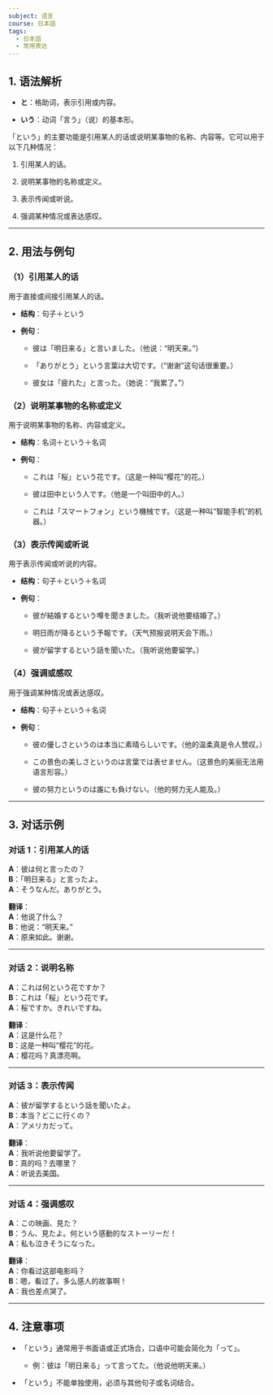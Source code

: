 ```yaml
---
subject: 语言
course: 日本語
tags:
  - 日本語
  - 常用表达
---
```

## 1. **语法解析**

- **と**：格助词，表示引用或内容。
    
- **いう**：动词「言う」（说）的基本形。
    

「という」的主要功能是引用某人的话或说明某事物的名称、内容等。它可以用于以下几种情况：

1. 引用某人的话。
    
2. 说明某事物的名称或定义。
    
3. 表示传闻或听说。
    
4. 强调某种情况或表达感叹。
    

---

## 2. **用法与例句**

### （1）**引用某人的话**

用于直接或间接引用某人的话。

- **结构**：句子＋という
    
- **例句**：
    
    - 彼は「明日来る」と言いました。（他说：“明天来。”）
        
    - 「ありがとう」という言葉は大切です。（“谢谢”这句话很重要。）
        
    - 彼女は「疲れた」と言った。（她说：“我累了。”）
        

### （2）**说明某事物的名称或定义**

用于说明某事物的名称、内容或定义。

- **结构**：名词＋という＋名词
    
- **例句**：
    
    - これは「桜」という花です。（这是一种叫“樱花”的花。）
        
    - 彼は田中という人です。（他是一个叫田中的人。）
        
    - これは「スマートフォン」という機械です。（这是一种叫“智能手机”的机器。）
        

### （3）**表示传闻或听说**

用于表示传闻或听说的内容。

- **结构**：句子＋という＋名词
    
- **例句**：
    
    - 彼が結婚するという噂を聞きました。（我听说他要结婚了。）
        
    - 明日雨が降るという予報です。（天气预报说明天会下雨。）
        
    - 彼が留学するという話を聞いた。（我听说他要留学。）
        

### （4）**强调或感叹**

用于强调某种情况或表达感叹。

- **结构**：句子＋という＋名词
    
- **例句**：
    
    - 彼の優しさというのは本当に素晴らしいです。（他的温柔真是令人赞叹。）
        
    - この景色の美しさというのは言葉では表せません。（这景色的美丽无法用语言形容。）
        
    - 彼の努力というのは誰にも負けない。（他的努力无人能及。）
        

---

## 3. **对话示例**

### 对话 1：引用某人的话

**A**：彼は何と言ったの？  
**B**：「明日来る」と言ったよ。  
**A**：そうなんだ。ありがとう。

**翻译**：  
**A**：他说了什么？  
**B**：他说：“明天来。”  
**A**：原来如此。谢谢。

---

### 对话 2：说明名称

**A**：これは何という花ですか？  
**B**：これは「桜」という花です。  
**A**：桜ですか。きれいですね。

**翻译**：  
**A**：这是什么花？  
**B**：这是一种叫“樱花”的花。  
**A**：樱花吗？真漂亮啊。

---

### 对话 3：表示传闻

**A**：彼が留学するという話を聞いたよ。  
**B**：本当？どこに行くの？  
**A**：アメリカだって。

**翻译**：  
**A**：我听说他要留学了。  
**B**：真的吗？去哪里？  
**A**：听说去美国。

---

### 对话 4：强调感叹

**A**：この映画、見た？  
**B**：うん、見たよ。何という感動的なストーリーだ！  
**A**：私も泣きそうになった。

**翻译**：  
**A**：你看过这部电影吗？  
**B**：嗯，看过了。多么感人的故事啊！  
**A**：我也差点哭了。

---

## 4. **注意事项**

- 「という」通常用于书面语或正式场合，口语中可能会简化为「って」。
    
    - 例：彼は「明日来る」って言ってた。（他说他明天来。）
        
- 「という」不能单独使用，必须与其他句子或名词结合。
